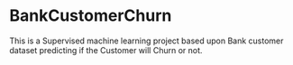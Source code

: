 # BankCustomerChurn
This is  a Supervised machine learning project based upon Bank customer dataset predicting if the Customer will Churn or not.

# 
